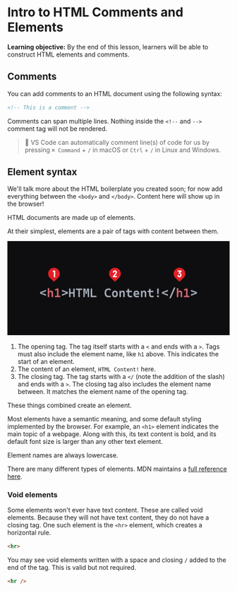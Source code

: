 <h1>
  <span class="headline">Intro to HTML</span>
  <span class="subhead">Comments and Elements</span>
</h1>

**Learning objective:** By the end of this lesson, learners will be able to construct HTML elements and comments.

## Comments

You can add comments to an HTML document using the following syntax:

```html
<!-- This is a comment -->
```

Comments can span multiple lines. Nothing inside the `<!--` and `-->` comment tag will not be rendered.

> 🧠 VS Code can automatically comment line(s) of code for us by pressing `⌘ Command` + `/`  in macOS or `Ctrl` + `/` in Linux and Windows.

## Element syntax

We'll talk more about the HTML boilerplate you created soon; for now add everything between the `<body>` and `</body>`. Content here will show up in the browser!

HTML documents are made up of elements.

At their simplest, elements are a pair of tags with content between them.

![Element Syntax](./assets/element-syntax.png)

1. The opening tag. The tag itself starts with a `<` and ends with a `>`. Tags must also include the element name, like `h1` above. This indicates the start of an element.
2. The content of an element, `HTML Content!` here.
3. The closing tag. The tag starts with a `</` (note the addition of the slash) and ends with a `>`. The closing tag also includes the element name between. It matches the element name of the opening tag.

These things combined create an element.

Most elements have a semantic meaning, and some default styling implemented by the browser. For example, an `<h1>` element indicates the main topic of a webpage. Along with this, its text content is bold, and its default font size is larger than any other text element.

Element names are always lowercase.

There are many different types of elements. MDN maintains a [full reference here](https://developer.mozilla.org/en-US/docs/Web/HTML/Element).

### Void elements

Some elements won't ever have text content. These are called void elements. Because they will not have text content, they do not have a closing tag. One such element is the `<hr>` element, which creates a horizontal rule.

```html
<hr>
```

You may see void elements written with a space and closing `/` added to the end of the tag. This is valid but not required.

```html
<hr />
```
